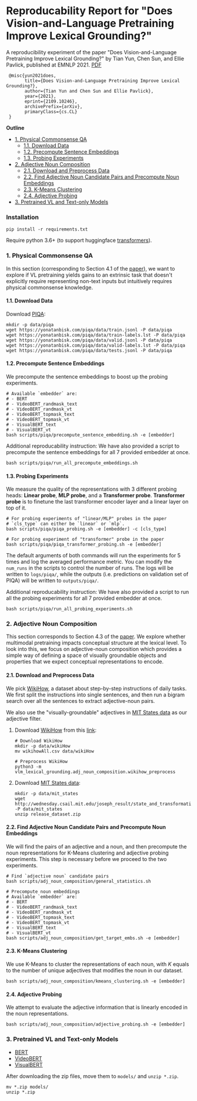 # Reproducability Report for "Does Vision-and-Language Pretraining Improve Lexical Grounding?"
A reproducibility experiment of the paper "Does Vision-and-Language Pretraining Improve Lexical Grounding?" by Tian Yun, Chen Sun, and Ellie Pavlick, published at EMNLP 2021. [PDF](https://arxiv.org/abs/2109.10246)

 ```
  @misc{yun2021does,
        title={Does Vision-and-Language Pretraining Improve Lexical Grounding?}, 
        author={Tian Yun and Chen Sun and Ellie Pavlick},
        year={2021},
        eprint={2109.10246},
        archivePrefix={arXiv},
        primaryClass={cs.CL}
  }
  ```

**Outline**
* [1. Physical Commonsense QA](#1-physical-commonsense-qa)
  * [1.1. Download Data](#11-download-data)
  * [1.2. Precompute Sentence Embeddings](#12-precompute-sentence-embeddings)
  * [1.3. Probing Experiments](#13-probing-experiments)
* [2. Adjective Noun Composition](#2-adjective-noun-composition)
  * [2.1. Download and Preprocess Data](#21-download-and-preprocess-data)
  * [2.2. Find Adjective Noun Candidate Pairs and Precompute Noun Embeddings](#22-find-adjective-noun-candidate-pairs-and-precompute-noun-embeddings)
  * [2.3. K-Means Clustering](#23-k-means-clustering)
  * [2.4. Adjective Probing](#24-adjective-probing)
* [3. Pretrained VL and Text-only Models](#3-pretrained-vl-and-text-only-models)

### Installation
  ```shell script
  pip install -r requirements.txt
  ```
  Require python 3.6+ (to support huggingface [transformers](https://github.com/huggingface/transformers)).

### 1. Physical Commonsense QA
  In this section (corresponding to Section 4.1 of the [paper](https://arxiv.org/pdf/2109.10246.pdf)), we want to explore if VL pretraining yields gains to an extrinsic task that doesn't explicitly require representing non-text inputs but intuitively requires physical commonsense knowledge.

#### 1.1. Download Data
  Download [PIQA](https://yonatanbisk.com/piqa/):
  ```shell script
  mkdir -p data/piqa
  wget https://yonatanbisk.com/piqa/data/train.jsonl -P data/piqa
  wget https://yonatanbisk.com/piqa/data/train-labels.lst -P data/piqa
  wget https://yonatanbisk.com/piqa/data/valid.jsonl -P data/piqa
  wget https://yonatanbisk.com/piqa/data/valid-labels.lst -P data/piqa
  wget https://yonatanbisk.com/piqa/data/tests.jsonl -P data/piqa
  ```
  
#### 1.2. Precompute Sentence Embeddings
  We precompute the sentence embeddings to boost up the probing experiments.
  ```shell script
  # Available `embedder` are:
  # - BERT
  # - VideoBERT_randmask_text
  # - VideoBERT_randmask_vt
  # - VideoBERT_topmask_text
  # - VideoBERT_topmask_vt
  # - VisualBERT_text
  # - VisualBERT_vt
  bash scripts/piqa/precompute_sentence_embedding.sh -e [embedder]
  ```
  Additional reproducability instruction: We have also provided a script to precompute the sentence embeddings for all 7 provided embedder at once.
  ```shell script
  bash scripts/piqa/run_all_precompute_embeddings.sh
  ```

#### 1.3. Probing Experiments
  We measure the quality of the representations with 3 different probing heads: **Linear probe**, **MLP probe**, and a **Transformer probe**. **Transformer probe** is to finetune the last transformer encoder layer and a linear layer on top of it. 
  ```shell script
  # For probing experiments of "linear/MLP" probes in the paper
  # `cls_type` can either be `linear` or `mlp`.
  bash scripts/piqa/piqa_probing.sh -e [embedder] -c [cls_type]
  
  # For probing experiment of "transformer" probe in the paper
  bash scripts/piqa/piqa_transformer_probing.sh -e [embedder]
  ```
  The default arguments of both commands will run the experiments for 5 times and log the averaged performance metric. You can modify the `num_runs` in the scripts to control the number of runs. The logs will be written to `logs/piqa/`, while the outputs (i.e. predictions on validation set of PIQA) will be written to `outputs/piqa/`.

  Additional reproducability instruction: We have also provided a script to run all the probing experiments for all 7 provided embedder at once.
  ```shell script
  bash scripts/piqa/run_all_probing_experiments.sh
  ```

### 2. Adjective Noun Composition
  This section corresponds to Section 4.3 of the [paper](https://arxiv.org/pdf/2109.10246.pdf). We explore whether multimodal pretraining impacts conceptual structure at the lexical level. To look into this, we focus on adjective-noun composition which provides a simple way of defining a space of visually groundable objects and properties that we expect conceptual representations to encode.

#### 2.1. Download and Preprocess Data
  We pick [WikiHow](https://github.com/mahnazkoupaee/WikiHow-Dataset), a dataset about step-by-step instructions of daily tasks. We first split the instructions into single sentences, and then run a bigram search over all the sentences to extract adjective-noun pairs.

  We also use the "visually-groundable" adjectives in [MIT States data](http://web.mit.edu/phillipi/Public/states_and_transformations/index.html) as our adjective filter. 

  1. Download [WikiHow](https://github.com/mahnazkoupaee/WikiHow-Dataset) from this [link](https://ucsb.app.box.com/s/ap23l8gafpezf4tq3wapr6u8241zz358):
      ```shell script
      # Download WikiHow
      mkdir -p data/wikiHow
      mv wikihowAll.csv data/wikiHow

      # Preprocess WikiHow
      python3 -m vlm_lexical_grounding.adj_noun_composition.wikihow_preprocess
      ```
  2. Download [MIT States data](http://web.mit.edu/phillipi/Public/states_and_transformations/index.html):
      ```shell script
      mkdir -p data/mit_states
      wget http://wednesday.csail.mit.edu/joseph_result/state_and_transformation/release_dataset.zip -P data/mit_states
      unzip release_dataset.zip
      ```

#### 2.2. Find Adjective Noun Candidate Pairs and Precompute Noun Embeddings
  We will find the pairs of an adjective and a noun, and then precompute the noun representations for K-Means clustering and adjective probing experiments. This step is necessary before we proceed to the two experiments.
  ```shell script
  # Find `adjective noun` candidate pairs
  bash scripts/adj_noun_composition/general_statistics.sh
  
  # Precompute noun embeddings
  # Available `embedder` are:
  # - BERT
  # - VideoBERT_randmask_text
  # - VideoBERT_randmask_vt
  # - VideoBERT_topmask_text
  # - VideoBERT_topmask_vt
  # - VisualBERT_text
  # - VisualBERT_vt
  bash scripts/adj_noun_composition/get_target_embs.sh -e [embedder]
  ```

#### 2.3. K-Means Clustering
  We use K-Means to cluster the representations of each noun, with *K* equals to the number of unique adjectives that modifies the noun in our dataset.
  ```shell script
  bash scripts/adj_noun_composition/kmeans_clustering.sh -e [embedder]
  ```
  
#### 2.4. Adjective Probing
  We attempt to evaluate the adjective information that is linearly encoded in the noun representations.
  ```shell script
  bash scripts/adj_noun_composition/adjective_probing.sh -e [embedder]
  ```
  
### 3. Pretrained VL and Text-only Models
  - [BERT](https://drive.google.com/file/d/1mLJsaVBa0yWPrAXUB2b102dK-fuloG_I/view?usp=sharing)
  - [VideoBERT](https://drive.google.com/file/d/1lYoEPlhtDwk32Lpje_98IjQAR3BJ5uCv/view?usp=sharing)
  - [VisualBERT](https://drive.google.com/file/d/1E5shEC54fLJImkyfchwuxNFnbMVBCs1j/view?usp=sharing)

  After downloading the zip files, move them to `models/` and `unzip *.zip`.
  ```shell script
  mv *.zip models/
  unzip *.zip
  ```
  
